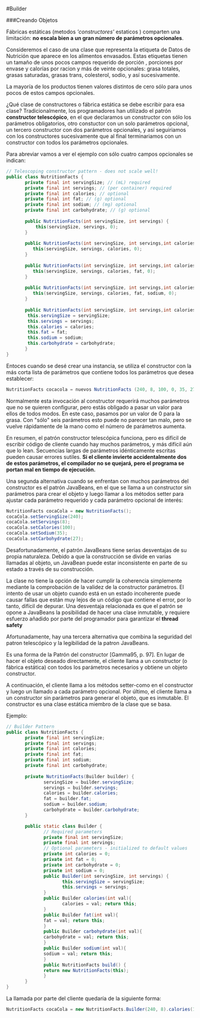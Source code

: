 #Builder

###Creando Objetos


Fábricas estáticas (metodos *'constructores'* estaticos ) comparten una limitación: **no escala bien a un gran número de parámetros opcionales**. 

Consideremos el caso de una clase que representa la etiqueta de Datos de Nutrición que aparece en los alimentos envasados. Estas etiquetas tienen un tamaño de unos pocos campos requerido de porción , porciones por envase y calorías por racion y más de veinte opcionales: grasa totales, grasas saturadas, grasas trans, colesterol, sodio, y así sucesivamente. 

La mayoría de los productos tienen valores distintos de cero sólo para unos pocos de estos campos opcionales. 

¿Qué clase de constructores o fábrica estática se debe escribir para esa clase? Tradicionalmente, los programadores han utilizado el patrón **constructor telescópico**, en el que declaramos un constructor con sólo los parámetros obligatorios, otro constuctor con un solo parámetros opcional, un tercero constructor con dos parámetros opcionales, y así seguiriamos con los constructores sucesivamente que al final terminariamos con un constructor con todos los parámetros opcionales.

Para abreviar vamos a ver el ejemplo con sólo cuatro campos opcionales se indican:



```java
// Telescoping constructor pattern - does not scale well!
public class NutritionFacts {
       private final int servingSize; // (mL) required
       private final int servings; // (per container) required
       private final int calories; // optional
       private final int fat; // (g) optional
       private final int sodium; // (mg) optional
       private final int carbohydrate; // (g) optional
       
       public NutritionFacts(int servingSize, int servings) {
           this(servingSize, servings, 0);
       }
       
       public NutritionFacts(int servingSize, int servings,int calories) {
          this(servingSize, servings, calories, 0);
       }
       
       public NutritionFacts(int servingSize, int servings,int calories, int fat) {
          this(servingSize, servings, calories, fat, 0);
       }
       
       public NutritionFacts(int servingSize, int servings,int calories, int fat, int sodium) {
          this(servingSize, servings, calories, fat, sodium, 0);
       }
       
       public NutritionFacts(int servingSize, int servings,int calories, int fat, int sodium, int carbohydrate) {
        this.servingSize = servingSize;
        this.servings = servings;
        this.calories = calories;
        this.fat = fat;
        this.sodium = sodium;
        this.carbohydrate = carbohydrate;
       }
}
```

Entoces cuando se desé crear una instancia, se utiliza el constructor con la más corta lista de parámetros que contiene todos los parámetros que desea establecer:

```java
NutritionFacts cocacola = nuevos NutritionFacts (240, 8, 100, 0, 35, 27);
```


Normalmente esta invocación al constructor requerirá muchos parámetros que no se quieren configurar, pero estás obligado a pasar un valor para ellos de todos modos. En este caso, pasamos por un valor de 0 para la grasa. Con "sólo" seis parámetros esto puede no parecer tan malo, pero se vuelve rápidamente de la mano como el número de parámetros aumenta.

En resumen, el patrón constructor telescópica funciona, pero es difícil de escribir código de cliente cuando hay muchos parámetros, y más difícil aún que lo lean. Secuencias largas de parámetros idénticamente escritas pueden causar errores sutiles. **Si el cliente invierte accidentalmente dos de estos parámetros, el compilador no se quejará, pero el programa se portan mal en tiempo de ejecución.**

Una segunda alternativa cuando se enfrentan con muchos parámetros del constructor es el patrón JavaBeans, en el que se llama a un constructor sin parámetros para crear el objeto y luego llamar a los métodos setter para ajustar cada parámetro requerido y cada parámetro opcional de interés:

```java
NutritionFacts cocaCola = new NutritionFacts();
cocaCola.setServingSize(240);
cocaCola.setServings(8);
cocaCola.setCalories(100);
cocaCola.setSodium(35);
cocaCola.setCarbohydrate(27);
```

Desafortunadamente, el patrón JavaBeans tiene serias desventajas de su propia naturaleza. Debido a que la construcción se divide en varias llamadas al objeto, un JavaBean puede estar inconsistente en parte de su estado a través de su construcción. 

La clase no tiene la opción de hacer cumplir la coherencia simplemente mediante la comprobación de la validez de la constructor parámetros. El intento de usar un objeto cuando está en un estado incoherente puede causar fallas que están muy lejos de un código que contiene el error, por lo tanto, difícil de depurar. Una desventaja relacionada es que el patrón se opone a JavaBeans la posibilidad de hacer una clase inmutable, y requiere esfuerzo añadido por parte del programador para garantizar el **thread safety**


Afortunadamente, hay una tercera alternativa que combina la seguridad del patron telescópico y la legibilidad de la patron JavaBeans. 

Es una forma de la Patrón del constructor [Gamma95, p. 97]. En lugar de hacer el objeto deseado directamente, el cliente llama a un constructor (o fábrica estática) con todos los parámetros necesarios y obtiene un objeto constructor. 

A continuación, el cliente llama a los métodos setter-como en el constructor y luego un llamado a cada parámetro opcional. Por último, el cliente llama a un constructor sin parámetros para generar el objeto, que es inmutable. El constructor es una clase estática miembro de la clase que se basa. 

Ejemplo:

```java
// Builder Pattern
public class NutritionFacts {
       private final int servingSize;
       private final int servings;
       private final int calories;
       private final int fat;
       private final int sodium;
       private final int carbohydrate;
       
       private NutritionFacts(Builder builder) {
              servingSize = builder.servingSize;
              servings = builder.servings;
              calories = builder.calories;
              fat = builder.fat;
              sodium = builder.sodium;
              carbohydrate = builder.carbohydrate;
       }

       public static class Builder {
              // Required parameters
              private final int servingSize;
              private final int servings;
              // Optional parameters - initialized to default values
              private int calories = 0;
              private int fat = 0;
              private int carbohydrate = 0;
              private int sodium = 0;
              public Builder(int servingSize, int servings) {
                     this.servingSize = servingSize;
                     this.servings = servings;
              }
              public Builder calories(int val){
                     calories = val; return this; 
              }
              public Builder fat(int val){ 
              fat = val; return this; 
              }
              public Builder carbohydrate(int val){
              carbohydrate = val; return this; 
              }
              public Builder sodium(int val){
              sodium = val; return this; 
              }
              public NutritionFacts build() {
              return new NutritionFacts(this);
              }
       }
}
```


La llamada por parte del cliente quedaría de la siguiente forma:

```java
NutritionFacts cocaCola = new NutritionFacts.Builder(240, 8).calories(100).sodium(35).carbohydrate(27).build();
```

